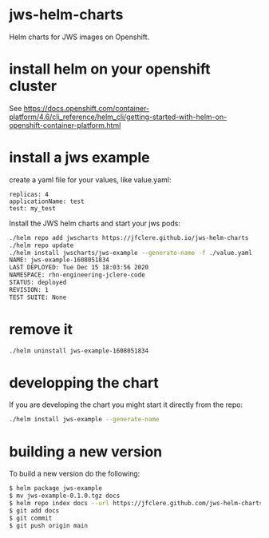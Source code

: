 # jws-helm-charts
Helm charts for JWS images on Openshift.

# install helm on your openshift cluster
See https://docs.openshift.com/container-platform/4.6/cli_reference/helm_cli/getting-started-with-helm-on-openshift-container-platform.html

# install a jws example
create a yaml file for your values, like value.yaml:
```
replicas: 4
applicationName: test
test: my_test
```
Install the JWS helm charts and start your jws pods:
```bash
./helm repo add jwscharts https://jfclere.github.io/jws-helm-charts
./helm repo update
./helm install jwscharts/jws-example --generate-name -f ./value.yaml
NAME: jws-example-1608051834
LAST DEPLOYED: Tue Dec 15 18:03:56 2020
NAMESPACE: rhn-engineering-jclere-code
STATUS: deployed
REVISION: 1
TEST SUITE: None
```
# remove it
```bash
./helm uninstall jws-example-1608051834
```
# developping the chart
If you are developing the chart you might start it directly from the repo:
```bash
./helm install jws-example --generate-name
```

# building a new version
To build a new version do the following:
```bash
$ helm package jws-example
$ mv jws-example-0.1.0.tgz docs
$ helm repo index docs --url https://jfclere.github.com/jws-helm-charts
$ git add docs
$ git commit
$ git push origin main
```
